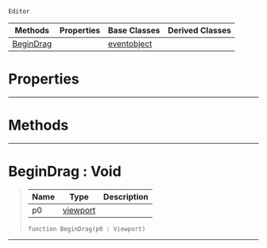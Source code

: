  `Editor`

|Methods|Properties|Base Classes|Derived Classes|
|---|---|---|---|
|[BeginDrag](tool.md#begindrag-void)| |[eventobject](eventobject.md)| |


 #  Properties


---  
 #  Methods


---  
 #  BeginDrag : Void

> 
> |Name|Type|Description|
> |---|---|---|
> |p0|[viewport](viewport.md)| |
> ```TS:Nada
> function BeginDrag(p0 : Viewport)
> ``` 


---  
 

 